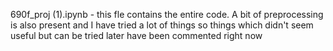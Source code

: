 690f_proj (1).ipynb - this fle contains the entire code. A bit of preprocessing is also present and I have tried a lot of things so things which didn't seem useful but can be tried later have been commented right now
